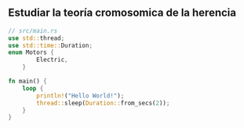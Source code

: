 ## Estudiar la teoría cromosomica de la herencia 

```rust
// src/main.rs
use std::thread;
use std::time::Duration;
enum Motors {
        Electric,
    }

fn main() {
    loop {
        println!("Hello World!");
        thread::sleep(Duration::from_secs(2));
    }
}
```
